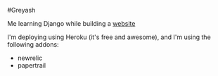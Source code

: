 #Greyash

Me learning Django while building a [website](http://www.greyash.com)

I'm deploying using Heroku (it's free and awesome), and I'm using the following addons:
* newrelic
* papertrail
